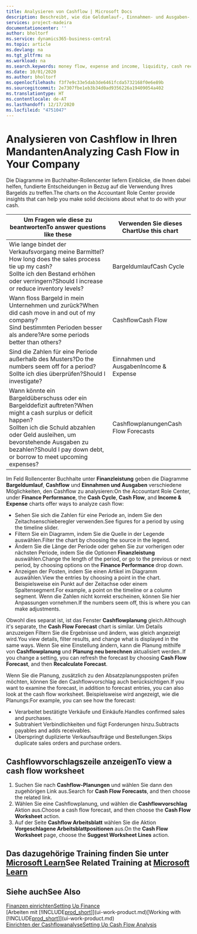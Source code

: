 ```yaml
---
title: Analysieren von Cashflow | Microsoft Docs
description: Beschreibt, wie die Geldumlauf-, Einnahmen- und Ausgaben-, Cash Flow- und Cashflow-Prognosediagramme verwendet werden, um vergangene und künftige Bargeldbewegungen im Unternehmen zu analysieren.
services: project-madeira
documentationcenter: ''
author: bholtorf
ms.service: dynamics365-business-central
ms.topic: article
ms.devlang: na
ms.tgt_pltfrm: na
ms.workload: na
ms.search.keywords: money flow, expense and income, liquidity, cash receipts minus cash payments, Cartera
ms.date: 10/01/2020
ms.author: bholtorf
ms.openlocfilehash: f3f7e9c33e5dab3de6461fcda5732168f0e6e89b
ms.sourcegitcommit: 2e7307fbe1eb3b34d0ad9356226a19409054a402
ms.translationtype: HT
ms.contentlocale: de-AT
ms.lasthandoff: 12/17/2020
ms.locfileid: "4751047"
---
```

# <a name="analyzing-cash-flow-in-your-company"></a><span data-ttu-id="d66bd-103">Analysieren von Cashflow in Ihren Mandanten</span><span class="sxs-lookup"><span data-stu-id="d66bd-103">Analyzing Cash Flow in Your Company</span></span>
<span data-ttu-id="d66bd-104">Die Diagramme im Buchhalter-Rollencenter liefern Einblicke, die Ihnen dabei helfen, fundierte Entscheidungen in Bezug auf die Verwendung Ihres Bargelds zu treffen.</span><span class="sxs-lookup"><span data-stu-id="d66bd-104">The charts on the Accountant Role Center provide insights that can help you make solid decisions about what to do with your cash.</span></span>  

| <span data-ttu-id="d66bd-105">Um Fragen wie diese zu beantworten</span><span class="sxs-lookup"><span data-stu-id="d66bd-105">To answer questions like these</span></span> | <span data-ttu-id="d66bd-106">Verwenden Sie dieses Chart</span><span class="sxs-lookup"><span data-stu-id="d66bd-106">Use this chart</span></span> |
| --- | --- |
| <span data-ttu-id="d66bd-107">Wie lange bindet der Verkaufsvorgang meine Barmittel?</span><span class="sxs-lookup"><span data-stu-id="d66bd-107">How long does the sales process tie up my cash?</span></span></br> <span data-ttu-id="d66bd-108">Sollte ich den Bestand erhöhen oder verringern?</span><span class="sxs-lookup"><span data-stu-id="d66bd-108">Should I increase or reduce inventory levels?</span></span> |<span data-ttu-id="d66bd-109">Bargeldumlauf</span><span class="sxs-lookup"><span data-stu-id="d66bd-109">Cash Cycle</span></span> |
| <span data-ttu-id="d66bd-110">Wann floss Bargeld in mein Unternehmen und zurück?</span><span class="sxs-lookup"><span data-stu-id="d66bd-110">When did cash move in and out of my company?</span></span></br> <span data-ttu-id="d66bd-111">Sind bestimmten Perioden besser als andere?</span><span class="sxs-lookup"><span data-stu-id="d66bd-111">Are some periods better than others?</span></span> |<span data-ttu-id="d66bd-112">Cashflow</span><span class="sxs-lookup"><span data-stu-id="d66bd-112">Cash Flow</span></span> |
| <span data-ttu-id="d66bd-113">Sind die Zahlen für eine Periode außerhalb des Musters?</span><span class="sxs-lookup"><span data-stu-id="d66bd-113">Do the numbers seem off for a period?</span></span></br> <span data-ttu-id="d66bd-114">Sollte ich dies überprüfen?</span><span class="sxs-lookup"><span data-stu-id="d66bd-114">Should I investigate?</span></span> |<span data-ttu-id="d66bd-115">Einnahmen und Ausgaben</span><span class="sxs-lookup"><span data-stu-id="d66bd-115">Income & Expense</span></span> |
| <span data-ttu-id="d66bd-116">Wann könnte ein Bargeldüberschuss oder ein Bargelddefizit auftreten?</span><span class="sxs-lookup"><span data-stu-id="d66bd-116">When might a cash surplus or deficit happen?</span></span></br> <span data-ttu-id="d66bd-117">Sollten ich die Schuld abzahlen oder Geld ausleihen, um bevorstehende Ausgaben zu bezahlen?</span><span class="sxs-lookup"><span data-stu-id="d66bd-117">Should I pay down debt, or borrow to meet upcoming expenses?</span></span> |<span data-ttu-id="d66bd-118">Cashflowplanungen</span><span class="sxs-lookup"><span data-stu-id="d66bd-118">Cash Flow Forecasts</span></span> |

<span data-ttu-id="d66bd-119">Im Feld Rollencenter Buchhalte unter **Finanzleistung** geben die Diagramme **Bargeldumlauf**, **Cashflow** und **Einnahmen und Ausgaben** verschiedene Möglichkeiten, den Cashflow zu analysieren:</span><span class="sxs-lookup"><span data-stu-id="d66bd-119">On the Accountant Role Center, under **Finance Performance**, the **Cash Cycle**, **Cash Flow**, and **Income & Expense** charts offer ways to analyze cash flow:</span></span>  

* <span data-ttu-id="d66bd-120">Sehen Sie sich die Zahlen für eine Periode an, indem Sie den Zeitachsenschieberegler verwenden.</span><span class="sxs-lookup"><span data-stu-id="d66bd-120">See figures for a period by using the timeline slider.</span></span>  
* <span data-ttu-id="d66bd-121">Filtern Sie ein Diagramm, indem Sie die Quelle in der Legende auswählen.</span><span class="sxs-lookup"><span data-stu-id="d66bd-121">Filter the chart by choosing the source in the legend.</span></span>  
* <span data-ttu-id="d66bd-122">Ändern Sie die Länge der Periode oder gehen Sie zur vorherigen oder nächsten Periode, indem Sie die Optionen  **Finanzleistung** auswählen.</span><span class="sxs-lookup"><span data-stu-id="d66bd-122">Change the length of the period, or go to the previous or next period, by choosing options on the **Finance Performance** drop down.</span></span>  
* <span data-ttu-id="d66bd-123">Anzeigen der Posten, indem Sie einen Artikel im Diagramm auswählen.</span><span class="sxs-lookup"><span data-stu-id="d66bd-123">View the entries by choosing a point in the chart.</span></span> <span data-ttu-id="d66bd-124">Beispielsweise ein Punkt auf der Zeitachse oder einem Spaltensegment.</span><span class="sxs-lookup"><span data-stu-id="d66bd-124">For example, a point on the timeline or a column segment.</span></span> <span data-ttu-id="d66bd-125">Wenn die Zahlen nicht korrekt erscheinen, können Sie hier Anpassungen vornehmen.</span><span class="sxs-lookup"><span data-stu-id="d66bd-125">If the numbers seem off, this is where you can make adjustments.</span></span>  

<span data-ttu-id="d66bd-126">Obwohl dies separat ist, ist das Fenster **Cashflowplanung** gleich.</span><span class="sxs-lookup"><span data-stu-id="d66bd-126">Although it's separate, the **Cash Flow Forecast** chart is similar.</span></span> <span data-ttu-id="d66bd-127">Um Details anzuzeigen Filtern Sie die Ergebnisse und ändern, was gleich angezeigt wird.</span><span class="sxs-lookup"><span data-stu-id="d66bd-127">You view details, filter results, and change what is displayed in the same ways.</span></span> <span data-ttu-id="d66bd-128">Wenn Sie eine Einstellung ändern, kann die Planung mithilfe von **Cashflowplanung** und **Planung neu berechnen** aktualisiert werden..</span><span class="sxs-lookup"><span data-stu-id="d66bd-128">If you change a setting, you can refresh the forecast by choosing **Cash Flow Forecast**, and then **Recalculate Forecast**.</span></span>

<span data-ttu-id="d66bd-129">Wenn Sie die Planung, zusätzlich zu den Absatzplanungsposten prüfen möchten, können Sie den Cashflowvorschlag auch berücksichtigen.</span><span class="sxs-lookup"><span data-stu-id="d66bd-129">If you want to examine the forecast, in addition to forecast entries, you can also look at the cash flow worksheet.</span></span> <span data-ttu-id="d66bd-130">Beispielsweise wird angezeigt, wie die Planungs:</span><span class="sxs-lookup"><span data-stu-id="d66bd-130">For example, you can see how the forecast:</span></span>

* <span data-ttu-id="d66bd-131">Verarbeitet bestätigte Verkäufe und Einkäufe.</span><span class="sxs-lookup"><span data-stu-id="d66bd-131">Handles confirmed sales and purchases.</span></span>  
* <span data-ttu-id="d66bd-132">Subtrahiert Verbindlichkeiten und fügt Forderungen hinzu.</span><span class="sxs-lookup"><span data-stu-id="d66bd-132">Subtracts payables and adds receivables.</span></span>  
* <span data-ttu-id="d66bd-133">Überspringt duplizierte Verkaufsaufträge und Bestellungen.</span><span class="sxs-lookup"><span data-stu-id="d66bd-133">Skips duplicate sales orders and purchase orders.</span></span>  

## <a name="to-view-a-cash-flow-worksheet"></a><span data-ttu-id="d66bd-134">Cashflowvorschlagszeile anzeigen</span><span class="sxs-lookup"><span data-stu-id="d66bd-134">To view a cash flow worksheet</span></span>
1. <span data-ttu-id="d66bd-135">Suchen Sie nach **Cashflow-Planungen** und wählen Sie dann den zugehörigen Link aus.</span><span class="sxs-lookup"><span data-stu-id="d66bd-135">Search for **Cash Flow Forecasts**, and then choose the related link.</span></span>  
2. <span data-ttu-id="d66bd-136">Wählen Sie eine Cashflowplanung, und wählen die **Cashflowvorschlag** Aktion aus.</span><span class="sxs-lookup"><span data-stu-id="d66bd-136">Choose a cash flow forecast, and then choose the **Cash Flow Worksheet** action.</span></span>  
3. <span data-ttu-id="d66bd-137">Auf der Seite **Cashflow Arbeitsblatt** wählen Sie die Aktion **Vorgeschlagene Arbeitsblattpositionen** aus.</span><span class="sxs-lookup"><span data-stu-id="d66bd-137">On the **Cash Flow Worksheet** page, choose the **Suggest Worksheet Lines** action.</span></span>  

## <a name="see-related-training-at-microsoft-learn"></a><span data-ttu-id="d66bd-138">Das dazugehörige Training finden Sie unter [Microsoft Learn](/learn/modules/forecast-cash-flow-dynamics-365-business-central/index)</span><span class="sxs-lookup"><span data-stu-id="d66bd-138">See Related Training at [Microsoft Learn](/learn/modules/forecast-cash-flow-dynamics-365-business-central/index)</span></span>

## <a name="see-also"></a><span data-ttu-id="d66bd-139">Siehe auch</span><span class="sxs-lookup"><span data-stu-id="d66bd-139">See Also</span></span>
[<span data-ttu-id="d66bd-140">Finanzen einrichten</span><span class="sxs-lookup"><span data-stu-id="d66bd-140">Setting Up Finance</span></span>](finance-setup-finance.md)  
<span data-ttu-id="d66bd-141">[Arbeiten mit [!INCLUDE[prod_short](includes/prod_short.md)]](ui-work-product.md)</span><span class="sxs-lookup"><span data-stu-id="d66bd-141">[Working with [!INCLUDE[prod_short](includes/prod_short.md)]](ui-work-product.md)</span></span>  
[<span data-ttu-id="d66bd-142">Einrichten der Cashflowanalyse</span><span class="sxs-lookup"><span data-stu-id="d66bd-142">Setting Up Cash Flow Analysis</span></span>](finance-setup-cash-flow-analyses.md)  
